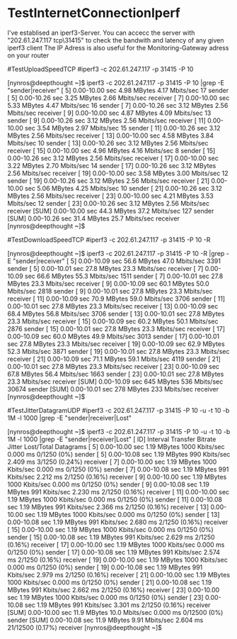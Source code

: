 # TestInternetConnectionIperf

I've establised an iperf3-Server. You can accecc the server with "202.61.247.117 tcp\31415" to check the bandwith and latency of any given iperf3 client 
The IP Adress is also useful for the Monitoring-Gateway adress on your router

#TestUploadSpeedTCP
#iperf3 -c 202.61.247.117 -p 31415 -P 10 

[nynros@deepthought ~]$ iperf3 -c 202.61.247.117 -p 31415 -P 10 |grep -E "sender|receiver"
[  5]   0.00-10.00  sec  4.98 MBytes  4.17 Mbits/sec   17             sender
[  5]   0.00-10.26  sec  3.25 MBytes  2.66 Mbits/sec                  receiver
[  7]   0.00-10.00  sec  5.33 MBytes  4.47 Mbits/sec   16             sender
[  7]   0.00-10.26  sec  3.12 MBytes  2.56 Mbits/sec                  receiver
[  9]   0.00-10.00  sec  4.87 MBytes  4.09 Mbits/sec   13             sender
[  9]   0.00-10.26  sec  3.12 MBytes  2.56 Mbits/sec                  receiver
[ 11]   0.00-10.00  sec  3.54 MBytes  2.97 Mbits/sec   15             sender
[ 11]   0.00-10.26  sec  3.12 MBytes  2.56 Mbits/sec                  receiver
[ 13]   0.00-10.00  sec  4.58 MBytes  3.84 Mbits/sec   10             sender
[ 13]   0.00-10.26  sec  3.12 MBytes  2.56 Mbits/sec                  receiver
[ 15]   0.00-10.00  sec  4.96 MBytes  4.16 Mbits/sec    8             sender
[ 15]   0.00-10.26  sec  3.12 MBytes  2.56 Mbits/sec                  receiver
[ 17]   0.00-10.00  sec  3.22 MBytes  2.70 Mbits/sec   14             sender
[ 17]   0.00-10.26  sec  3.12 MBytes  2.56 Mbits/sec                  receiver
[ 19]   0.00-10.00  sec  3.58 MBytes  3.00 Mbits/sec   12             sender
[ 19]   0.00-10.26  sec  3.12 MBytes  2.56 Mbits/sec                  receiver
[ 21]   0.00-10.00  sec  5.06 MBytes  4.25 Mbits/sec   10             sender
[ 21]   0.00-10.26  sec  3.12 MBytes  2.56 Mbits/sec                  receiver
[ 23]   0.00-10.00  sec  4.21 MBytes  3.53 Mbits/sec   12             sender
[ 23]   0.00-10.26  sec  3.12 MBytes  2.56 Mbits/sec                  receiver
[SUM]   0.00-10.00  sec  44.3 MBytes  37.2 Mbits/sec  127             sender
[SUM]   0.00-10.26  sec  31.4 MBytes  25.7 Mbits/sec                  receiver
[nynros@deepthought ~]$ 


#TestDownloadSpeedTCP
#iperf3 -c 202.61.247.117 -p 31415 -P 10 -R

[nynros@deepthought ~]$ iperf3 -c 202.61.247.117 -p 31415 -P 10 -R |grep -E "sender|receiver"
[  5]   0.00-10.09  sec  56.6 MBytes  47.0 Mbits/sec  3391             sender
[  5]   0.00-10.01  sec  27.8 MBytes  23.3 Mbits/sec                  receiver
[  7]   0.00-10.09  sec  66.6 MBytes  55.3 Mbits/sec  1511             sender
[  7]   0.00-10.01  sec  27.8 MBytes  23.3 Mbits/sec                  receiver
[  9]   0.00-10.09  sec  60.1 MBytes  50.0 Mbits/sec  2818             sender
[  9]   0.00-10.01  sec  27.8 MBytes  23.3 Mbits/sec                  receiver
[ 11]   0.00-10.09  sec  70.9 MBytes  59.0 Mbits/sec  3706             sender
[ 11]   0.00-10.01  sec  27.8 MBytes  23.3 Mbits/sec                  receiver
[ 13]   0.00-10.09  sec  68.4 MBytes  56.8 Mbits/sec  3706             sender
[ 13]   0.00-10.01  sec  27.8 MBytes  23.3 Mbits/sec                  receiver
[ 15]   0.00-10.09  sec  60.2 MBytes  50.1 Mbits/sec  2876             sender
[ 15]   0.00-10.01  sec  27.8 MBytes  23.3 Mbits/sec                  receiver
[ 17]   0.00-10.09  sec  60.0 MBytes  49.9 Mbits/sec  3013             sender
[ 17]   0.00-10.01  sec  27.8 MBytes  23.3 Mbits/sec                  receiver
[ 19]   0.00-10.09  sec  62.9 MBytes  52.3 Mbits/sec  3871             sender
[ 19]   0.00-10.01  sec  27.8 MBytes  23.3 Mbits/sec                  receiver
[ 21]   0.00-10.09  sec  71.1 MBytes  59.1 Mbits/sec  4119             sender
[ 21]   0.00-10.01  sec  27.8 MBytes  23.3 Mbits/sec                  receiver
[ 23]   0.00-10.09  sec  67.8 MBytes  56.4 Mbits/sec  1663             sender
[ 23]   0.00-10.01  sec  27.8 MBytes  23.3 Mbits/sec                  receiver
[SUM]   0.00-10.09  sec   645 MBytes   536 Mbits/sec  30674             sender
[SUM]   0.00-10.01  sec   278 MBytes   233 Mbits/sec                  receiver
[nynros@deepthought ~]$ 

#TestJitterDatagramUDP
#iperf3 -c 202.61.247.117 -p 31415 -P 10 -u -t 10 -b 1M -l 1000 |grep -E "sender|receiver|Lost"

[nynros@deepthought ~]$ iperf3 -c 202.61.247.117 -p 31415 -P 10 -u -t 10 -b 1M -l 1000 |grep -E "sender|receiver|Lost"
[ ID] Interval           Transfer     Bitrate         Jitter    Lost/Total Datagrams
[  5]   0.00-10.00  sec  1.19 MBytes  1000 Kbits/sec  0.000 ms  0/1250 (0%)  sender
[  5]   0.00-10.08  sec  1.19 MBytes   990 Kbits/sec  2.409 ms  3/1250 (0.24%)  receiver
[  7]   0.00-10.00  sec  1.19 MBytes  1000 Kbits/sec  0.000 ms  0/1250 (0%)  sender
[  7]   0.00-10.08  sec  1.19 MBytes   991 Kbits/sec  2.212 ms  2/1250 (0.16%)  receiver
[  9]   0.00-10.00  sec  1.19 MBytes  1000 Kbits/sec  0.000 ms  0/1250 (0%)  sender
[  9]   0.00-10.08  sec  1.19 MBytes   991 Kbits/sec  2.230 ms  2/1250 (0.16%)  receiver
[ 11]   0.00-10.00  sec  1.19 MBytes  1000 Kbits/sec  0.000 ms  0/1250 (0%)  sender
[ 11]   0.00-10.08  sec  1.19 MBytes   991 Kbits/sec  2.366 ms  2/1250 (0.16%)  receiver
[ 13]   0.00-10.00  sec  1.19 MBytes  1000 Kbits/sec  0.000 ms  0/1250 (0%)  sender
[ 13]   0.00-10.08  sec  1.19 MBytes   991 Kbits/sec  2.680 ms  2/1250 (0.16%)  receiver
[ 15]   0.00-10.00  sec  1.19 MBytes  1000 Kbits/sec  0.000 ms  0/1250 (0%)  sender
[ 15]   0.00-10.08  sec  1.19 MBytes   991 Kbits/sec  2.629 ms  2/1250 (0.16%)  receiver
[ 17]   0.00-10.00  sec  1.19 MBytes  1000 Kbits/sec  0.000 ms  0/1250 (0%)  sender
[ 17]   0.00-10.08  sec  1.19 MBytes   991 Kbits/sec  2.574 ms  2/1250 (0.16%)  receiver
[ 19]   0.00-10.00  sec  1.19 MBytes  1000 Kbits/sec  0.000 ms  0/1250 (0%)  sender
[ 19]   0.00-10.08  sec  1.19 MBytes   991 Kbits/sec  2.979 ms  2/1250 (0.16%)  receiver
[ 21]   0.00-10.00  sec  1.19 MBytes  1000 Kbits/sec  0.000 ms  0/1250 (0%)  sender
[ 21]   0.00-10.08  sec  1.19 MBytes   991 Kbits/sec  2.662 ms  2/1250 (0.16%)  receiver
[ 23]   0.00-10.00  sec  1.19 MBytes  1000 Kbits/sec  0.000 ms  0/1250 (0%)  sender
[ 23]   0.00-10.08  sec  1.19 MBytes   991 Kbits/sec  3.301 ms  2/1250 (0.16%)  receiver
[SUM]   0.00-10.00  sec  11.9 MBytes  10.0 Mbits/sec  0.000 ms  0/12500 (0%)  sender
[SUM]   0.00-10.08  sec  11.9 MBytes  9.91 Mbits/sec  2.604 ms  21/12500 (0.17%)  receiver
[nynros@deepthought ~]$ 
